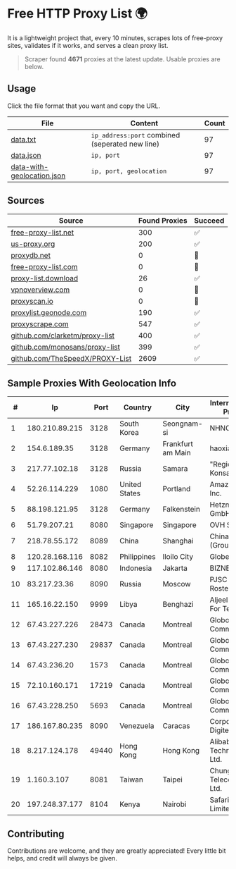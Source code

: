 
# Free HTTP Proxy List 🌍

It is a lightweight project that, every 10 minutes, scrapes lots of free-proxy sites, validates if it works, and serves a clean proxy list.


> Scraper found **4671** proxies at the latest update. Usable proxies are below.

## Usage

Click the file format that you want and copy the URL.


|File|Content|Count|
|----|-------|-----|
|[data.txt](https://raw.githubusercontent.com/themiralay/Proxy-List-World/master/data.txt)|`ip_address:port` combined (seperated new line)|97|
|[data.json](https://raw.githubusercontent.com/themiralay/Proxy-List-World/master/data.json)|`ip, port`|97|
|[data-with-geolocation.json](https://raw.githubusercontent.com/themiralay/Proxy-List-World/master/data-with-geolocation.json)|`ip, port, geolocation`|97|

## Sources

|Source|Found Proxies|Succeed|
|------|-------------|-------|
|[free-proxy-list.net](https://free-proxy-list.net)|300|✅|
|[us-proxy.org](https://www.us-proxy.org)|200|✅|
|[proxydb.net](http://proxydb.net)|0|🚫|
|[free-proxy-list.com](https://free-proxy-list.com/?page=&port=&type%5B%5D=http&type%5B%5D=https&up_time=0&search=Search)|0|🚫|
|[proxy-list.download](https://www.proxy-list.download/HTTP)|26|✅|
|[vpnoverview.com](https://vpnoverview.com/privacy/anonymous-browsing/free-proxy-servers)|0|🚫|
|[proxyscan.io](https://www.proxyscan.io)|0|🚫|
|[proxylist.geonode.com](https://proxylist.geonode.com/api/proxy-list?limit=300&page=1&sort_by=lastChecked&sort_type=desc&protocols=http,https)|190|✅|
|[proxyscrape.com](https://api.proxyscrape.com/v2/?request=displayproxies&protocol=http&timeout=10000&country=all&ssl=all&anonymity=all)|547|✅|
|[github.com/clarketm/proxy-list](https://raw.githubusercontent.com/clarketm/proxy-list/master/proxy-list-raw.txt)|400|✅|
|[github.com/monosans/proxy-list](https://raw.githubusercontent.com/monosans/proxy-list/main/proxies/http.txt)|399|✅|
|[github.com/TheSpeedX/PROXY-List](https://raw.githubusercontent.com/TheSpeedX/PROXY-List/master/http.txt)|2609|✅|


## Sample Proxies With Geolocation Info

|#|Ip|Port|Country|City|Internet Service Provider|
|-|--|----|-------|----|-------------------------|
|1|180.210.89.215|3128|South Korea|Seongnam-si|NHNCLOUD|
|2|154.6.189.35|3128|Germany|Frankfurt am Main|haoxiangyun|
|3|217.77.102.18|3128|Russia|Samara|"Region Svyaz Konsalt" LLC|
|4|52.26.114.229|1080|United States|Portland|Amazon.com, Inc.|
|5|88.198.121.95|3128|Germany|Falkenstein|Hetzner Online GmbH|
|6|51.79.207.21|8080|Singapore|Singapore|OVH SAS|
|7|218.78.55.172|8089|China|Shanghai|China Telecom (Group)|
|8|120.28.168.116|8082|Philippines|Iloilo City|Globe Telecom|
|9|117.102.86.146|8080|Indonesia|Jakarta|BIZNET|
|10|83.217.23.36|8090|Russia|Moscow|PJSC Rostelecom|
|11|165.16.22.150|9999|Libya|Benghazi|Aljeel Aljadeed For Technology|
|12|67.43.227.226|28473|Canada|Montreal|GloboTech Communications|
|13|67.43.227.230|29837|Canada|Montreal|GloboTech Communications|
|14|67.43.236.20|1573|Canada|Montreal|GloboTech Communications|
|15|72.10.160.171|17219|Canada|Montreal|GloboTech Communications|
|16|67.43.228.250|5693|Canada|Montreal|GloboTech Communications|
|17|186.167.80.235|8090|Venezuela|Caracas|Corporacion Digitel C.A|
|18|8.217.124.178|49440|Hong Kong|Hong Kong|Alibaba (US) Technology Co., Ltd.|
|19|1.160.3.107|8081|Taiwan|Taipei|Chunghwa Telecom Co., Ltd.|
|20|197.248.37.177|8104|Kenya|Nairobi|Safaricom Limited|



## Contributing

Contributions are welcome, and they are greatly appreciated! Every
little bit helps, and credit will always be given.


